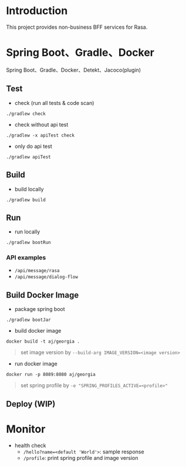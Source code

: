 # Introduction
This project provides non-business BFF services for Rasa.

# Spring Boot、Gradle、Docker
Spring Boot、Gradle、Docker、Detekt、Jacoco(plugin)


## Test
- check (run all tests & code scan)
```
./gradlew check
```

- check without api test
```
./gradlew -x apiTest check
```

- only do api test
```
./gradlew apiTest
```

## Build
- build locally
```
./gradlew build
```

## Run
- run locally
```bash
./gradlew bootRun
```

### API examples

- `/api/message/rasa`
- `/api/message/dialog-flow`

## Build Docker Image
- package spring boot
```
./gradlew bootJar
```

- build docker image
```
docker build -t aj/georgia .
```       
> set image version by `--build-arg IMAGE_VERSION=<image version>`

- run docker image
```
docker run -p 8089:8080 aj/georgia
```
> set spring profile by `-e "SPRING_PROFILES_ACTIVE=<profile>"`

## Deploy (WIP)

# Monitor
- health check
    - `/hello?name=<default 'World'>`: sample response
    - `/profile`: print spring profile and image version


